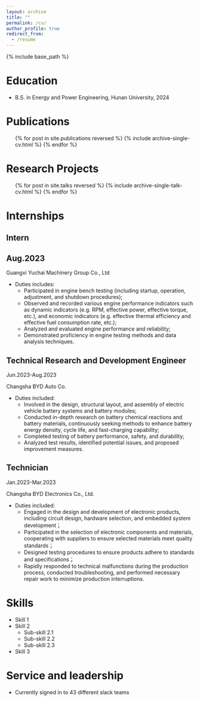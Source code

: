 ```yaml
---
layout: archive
title: ""
permalink: /cv/
author_profile: true
redirect_from:
  - /resume
---
```



{% include base_path %}

Education
======
* B.S. in Energy and Power Engineering, Hunan University, 2024

Publications
======
  <ul>{% for post in site.publications reversed %}
    {% include archive-single-cv.html %}
  {% endfor %}</ul>

Research Projects
======
  <ul>{% for post in site.talks reversed %}
    {% include archive-single-talk-cv.html  %}
  {% endfor %}</ul>

Internships
======
Intern
--
Aug.2023
---
Guangxi Yuchai Machinery Group Co., Ltd
* Duties includes:
  * Participated in engine bench testing (including startup, operation, adjustment, and shutdown procedures);
  * Observed and recorded various engine performance indicators such as dynamic indicators (e.g. RPM, effective power, effective torque, etc.), and economic indicators (e.g. effective thermal efficiency and effective fuel consumption rate, etc.);
  * Analyzed and evaluated engine performance and reliability;
  * Demonstrated proficiency in engine testing methods and data analysis techniques.

Technical Research and Development Engineer
---
Jun.2023-Aug.2023

Changsha BYD Auto Co.
* Duties included:
  * Involved in the design, structural layout, and assembly of electric vehicle battery systems and battery modules;
  * Conducted in-depth research on battery chemical reactions and battery materials, continuously seeking methods to enhance battery energy density, cycle life, and fast-charging capability;
  * Completed testing of battery performance, safety, and durability;
  * Analyzed test results, identified potential issues, and proposed improvement measures.

Technician
---
Jan.2023-Mar.2023

Changsha BYD Electronics Co., Ltd.
* Duties included:
  * Engaged in the design and development of electronic products, including circuit design, hardware selection, and embedded system development；
  * Participated in the selection of electronic components and materials, cooperating with suppliers to ensure selected materials meet quality standards；
  * Designed testing procedures to ensure products adhere to standards and specifications；
  * Rapidly responded to technical malfunctions during the production process, conducted troubleshooting, and performed necessary repair work to minimize production interruptions.
  
Skills
======
* Skill 1
* Skill 2
  * Sub-skill 2.1
  * Sub-skill 2.2
  * Sub-skill 2.3
* Skill 3
  
Service and leadership
======
* Currently signed in to 43 different slack teams
